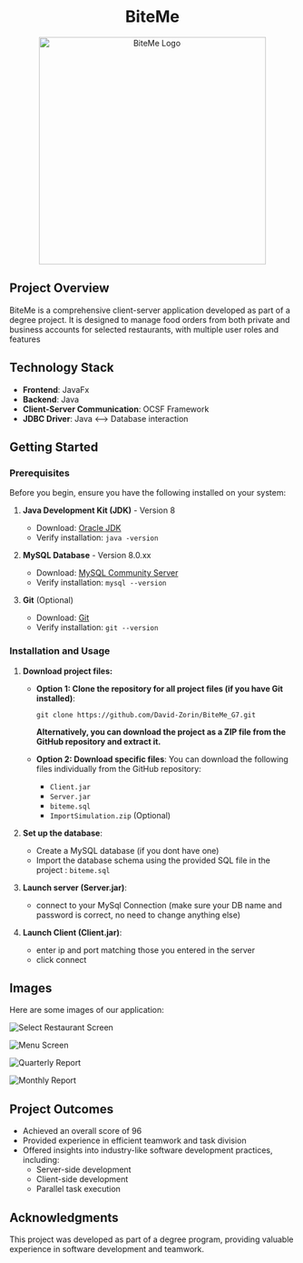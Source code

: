 <h1 align="center">BiteMe</h1>
<p align="center">
  <img src="https://github.com/user-attachments/assets/3853b632-c2da-4e3f-a768-fbcad23f0120" alt="BiteMe Logo" width="400"/>
</p>

## Project Overview
BiteMe is a comprehensive client-server application developed as part of a degree project. It is designed to manage food orders from both private and business accounts for selected restaurants, with multiple user roles and features

## Technology Stack
- **Frontend**: JavaFx
- **Backend**: Java
- **Client-Server Communication**: OCSF Framework
- **JDBC Driver**: Java <--> Database interaction

## Getting Started

### Prerequisites

Before you begin, ensure you have the following installed on your system:

1. **Java Development Kit (JDK)** - Version 8
   - Download: [Oracle JDK](https://www.oracle.com/java/technologies/javase/javase8-archive-downloads.html)
   - Verify installation: `java -version`

2. **MySQL Database** - Version 8.0.xx
   - Download: [MySQL Community Server](https://dev.mysql.com/downloads/mysql/)
   - Verify installation: `mysql --version`

3. **Git** (Optional)
   - Download: [Git](https://git-scm.com/downloads)
   - Verify installation: `git --version`

### Installation and Usage
1. **Download project files:**

   - **Option 1: Clone the repository for all project files (if you have Git installed)**:
     ```
     git clone https://github.com/David-Zorin/BiteMe_G7.git
     ```
     **Alternatively, you can download the project as a ZIP file from the GitHub repository and extract it.**
   
   - **Option 2: Download specific files**:
     You can download the following files individually from the GitHub repository:
     - `Client.jar`
     - `Server.jar`
     - `biteme.sql`
     - `ImportSimulation.zip` (Optional)

2. **Set up the database**:
   - Create a MySQL database (if you dont have one)
   - Import the database schema using the provided SQL file in the project : `biteme.sql`

3. **Launch server (Server.jar)**:
   - connect to your MySql Connection (make sure your DB name and password is correct, no need to change anything else)

4. **Launch Client (Client.jar)**:
   - enter ip and port matching those you entered in the server
   - click connect

## Images
Here are some images of our application:

   ![Select Restaurant Screen](https://github.com/user-attachments/assets/bf7c923b-b06e-463d-afc3-0b0da7f3ee4a)

   ![Menu Screen](https://github.com/user-attachments/assets/3c8ae75b-c9c1-45e7-983a-4ca943ceb148)

   ![Quarterly Report](https://github.com/user-attachments/assets/7fbc0329-33cb-4b92-a869-fc36268b58ae)

   ![Monthly Report](https://github.com/user-attachments/assets/bfd0bcf4-9e94-442d-882a-3650b5f9dd6d)

## Project Outcomes
- Achieved an overall score of 96
- Provided experience in efficient teamwork and task division
- Offered insights into industry-like software development practices, including:
  - Server-side development
  - Client-side development
  - Parallel task execution

## Acknowledgments
This project was developed as part of a degree program, providing valuable experience in software development and teamwork.
